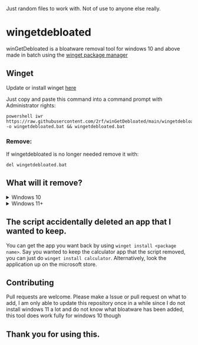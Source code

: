 
               

Just random files to work with. Not of use to anyone else really.
# wingetdebloated

winGetDebloated is a bloatware removal tool for windows 10 and above made in batch using the [winget package manager](https://github.com/microsoft/winget-cli)

## Winget
Update or install winget [here](https://www.microsoft.com/p/app-installer/9nblggh4nns1)

Just copy and paste this command into a command prompt with Administrator rights:

    powershell iwr https://raw.githubusercontent.com/2rf/winGetDebloated/main/wingetdebloated.bat -o wingetdebloated.bat && wingetdebloated.bat

### Remove:
If wingetdebloated is no longer needed remove it with:
    
    del wingetdebloated.bat
    
## What will it remove?

<details>
  <summary>Windows 10</summary>

```
Edge (Will ask first)
Camera App (Will ask first)
Snipping Tool (Will ask first)
Skype
Microsoft Teams
Xbox Applications
Groove-Music
Feedback-Hub
Microsoft Tips
3D-Viewer
Paint-3D
Weather
Mail and Calendar
Your Phone
Contacts App
Microsoft Pay
Microsoft Maps
Office
OneNote
Windows Sound Recorder
Movies & TV App
Mixed Reality-Portal
Sticky Notes
Get Help
OneDrive
Microsoft Solitaire Collection
Calculator
Microsoft Edge WebView2 Runtime
```

</details>

<details>
<summary>Windows 11+</summary>


All of the Windows 10 Applications and:

```
Microsoft To do
Power Automate
Microsoft News
Disney+
Microsoft Family 
Quick Assist
Clipchamp
...
```
</details>

## The script accidentally deleted an app that I wanted to keep.

You can get the app you want back by using `winget install <package name>`. Say you wanted to keep the calculator app that the script removed, you can just do `winget install calculator`. Alternatively, look the application up on the microsoft store.

## Contributing
Pull requests are welcome. Please make a Issue or pull request on what to add, I am only able to update this repository once in a while since I do not install windows 11 a lot and do not know what bloatware has been added, this tool does work fully for windows 10 though

## Thank you for using this.
